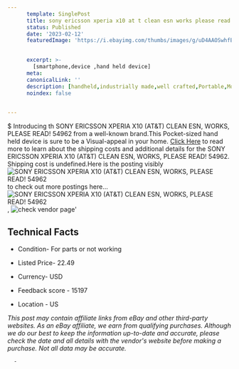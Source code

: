 ```yaml
---
      template: SinglePost
      title: sony ericsson xperia x10 at t clean esn works please read 54962
      status: Published
      date: '2023-02-12'
      featuredImage: 'https://i.ebayimg.com/thumbs/images/g/uD4AAOSwhfBjxuCE/s-l225.jpg'
       

      excerpt: >-
        [smartphone,device ,hand held device]
      meta:
      canonicalLink: ''
      description: [handheld,industrially made,well crafted,Portable,Mobile,Compact,Convenient,Lightweight,Maneuverable,Man-portable,Miniature,Carriable,Hand-held,Light,Holdable,Transportable,Mobile device,Pocket-sized,On-the-go,Wireless,Cordless,Compact size,Convenient size, smartphone,device ,hand held device]
      noindex: false
      

---
```

$
      Introducing th SONY ERICSSON XPERIA X10 (AT&T) CLEAN ESN, WORKS, PLEASE READ! 54962 from a well-known brand.This Pocket-sized hand held device is sure to be a Visual-appeal in your home. [Click Here](https://www.ebay.com/itm/185741617224?hash=item2b3f102848%3Ag%3AuD4AAOSwhfBjxuCE&mkevt=1&mkcid=1&mkrid=711-53200-19255-0&campid=%253CePNCampaignId%253E&customid=%253CreferenceId%253E&toolid=10049) to read more to learn about the shipping costs and additional details for the SONY ERICSSON XPERIA X10 (AT&T) CLEAN ESN, WORKS, PLEASE READ! 54962. Shipping cost is undefined.Here is the posting visibly ![SONY ERICSSON XPERIA X10 (AT&T) CLEAN ESN, WORKS, PLEASE READ! 54962](https://i.ebayimg.com/thumbs/images/g/uD4AAOSwhfBjxuCE/s-l225.jpg) to check out more postings here... ![SONY ERICSSON XPERIA X10 (AT&T) CLEAN ESN, WORKS, PLEASE READ! 54962](https://i.ebayimg.com/images/g/uD4AAOSwhfBjxuCE/s-l1600.jpg), ![check vendor page](https://origin-galleryplus.ebayimg.com/ws/web/185741617224_2_0_1/225x225.jpg,https://origin-galleryplus.ebayimg.com/ws/web/185741617224_3_0_1/225x225.jpg)'

      

 ## Technical Facts 



     
      

 - Condition- For parts or not working 


      

 - Listed Price- 22.49 


      

 - Currency- USD 


      

 - Feedback score - 15197 


      

 - Location - US 


      
      

 *_This post may contain affiliate links from eBay and other third-party websites. As an eBay affiliate, we earn from qualifying purchases. Although we do our best to keep the information up-to-date and accurate, please check the date and all details with the vendor's website before making a purchase. Not all data may be accurate._*




      -
